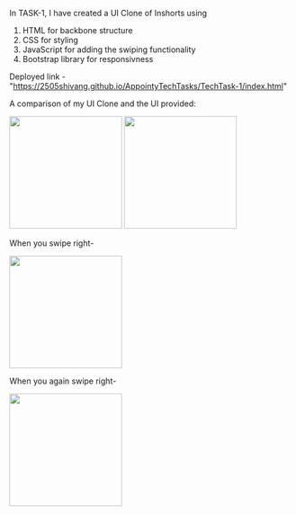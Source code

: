In TASK-1, I have created a UI Clone of Inshorts using 

1. HTML for backbone structure
2. CSS for styling
3. JavaScript for adding the swiping functionality
4. Bootstrap library for responsivness

Deployed link - "https://2505shivang.github.io/AppointyTechTasks/TechTask-1/index.html"

A comparison of my UI Clone and the UI provided:


<img src="https://user-images.githubusercontent.com/58561050/96119393-8aefe800-0f0a-11eb-9068-450c2b718d36.png" width="200" height="200" />

<img src="https://user-images.githubusercontent.com/58561050/96129953-e626d800-0f14-11eb-8e5a-4881ab88b73d.jpg" width="200" height="200" />

When you swipe right-

<img src="https://user-images.githubusercontent.com/58561050/96129957-e7580500-0f14-11eb-954c-5ccd5c64d883.jpg" width="200" height="200" />

When you again swipe right-


<img src="https://user-images.githubusercontent.com/58561050/96129957-e7580500-0f14-11eb-954c-5ccd5c64d883.jpg" width="200" height="200" />
